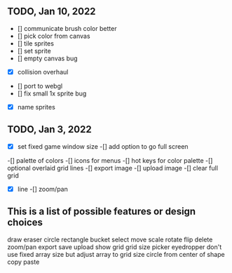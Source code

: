 ## TODO, Jan 10, 2022
- [] communicate brush color better
- [] pick color from canvas
- [] tile sprites
- [] set sprite
- [] empty canvas bug
- [x] collision overhaul
- [] port to webgl
- [] fix small 1x sprite bug
- [x] name sprites

## TODO, Jan 3, 2022

-[x] set fixed game window size
    -[] add option to go full screen

-[] palette of colors
-[] icons for menus
-[] hot keys for color palette
-[] optional overlaid grid lines
-[] export image
-[] upload image
-[] clear full grid
-[x] line
-[] zoom/pan


## This is a list of possible features or design choices

draw
eraser
circle
rectangle
bucket
select
move
scale
rotate
flip
delete
zoom/pan
export
save
upload
show grid
grid size
picker
eyedropper
don't use fixed array size but adjust array to grid size
circle from center of shape
copy
paste

